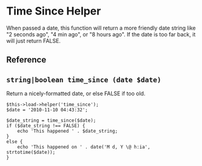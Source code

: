 # Time Since Helper

When passed a date, this function will return a more friendly date string like "2 seconds ago", "4 min ago", or "8 hours ago".  If the date is too far back, it will just return FALSE.

## Reference

## `string|boolean time_since (date $date)`

Return a nicely-formatted date, or else FALSE if too old.

```
$this->load->helper('time_since');
$date = '2010-11-10 04:43:32';

$date_string = time_since($date);
if ($date_string !== FALSE) {
	echo 'This happened ' . $date_string;
}
else {
	echo 'This happened on ' . date('M d, Y \@ h:ia', strtotime($date));
}
```